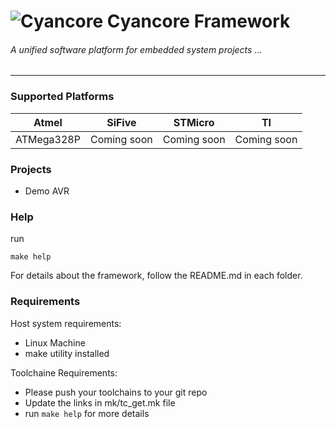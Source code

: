 # ![Cyancore](./icons/cyancore_50x50.png)  Cyancore Framework
###### *A unified software platform for embedded system projects ...*
---

### Supported Platforms


| Atmel      | SiFive      | STMicro     | TI          |
| ---------- | ----------- | ----------- | ----------- |
| ATMega328P | Coming soon | Coming soon | Coming soon |

### Projects

* Demo AVR

### Help
run
```
make help
```

For details about the framework, follow the README.md in each folder.

### Requirements

Host system requirements:
* Linux Machine
* make utility installed


Toolchaine Requirements:
* Please push your toolchains to your git repo
* Update the links in mk/tc_get.mk file
* run ```make help``` for more details
